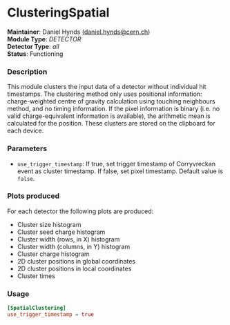 # ClusteringSpatial
**Maintainer**: Daniel Hynds (<daniel.hynds@cern.ch>)  
**Module Type**: *DETECTOR*  
**Detector Type**: *all*  
**Status**: Functioning

### Description
This module clusters the input data of a detector without individual hit timestamps. The clustering method only uses positional information: charge-weighted centre of gravity calculation using touching neighbours method, and no timing information. If the pixel information is binary (i.e. no valid charge-equivalent information is available), the arithmetic mean is calculated for the position. These clusters are stored on the clipboard for each device.

### Parameters
* `use_trigger_timestamp`: If true, set trigger timestamp of Corryvreckan event as cluster timestamp. If false, set pixel timestamp. Default value is `false`.

### Plots produced
For each detector the following plots are produced:

* Cluster size histogram
* Cluster seed charge histogram
* Cluster width (rows, in X) histogram
* Cluster width (columns, in Y) histogram
* Cluster charge histogram
* 2D cluster positions in global coordinates
* 2D cluster positions in local  coordinates
* Cluster times

### Usage
```toml
[SpatialClustering]
use_trigger_timestamp = true
```
